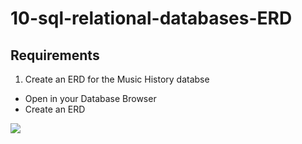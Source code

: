# 10-sql-relational-databases-ERD

## Requirements
1. Create an ERD for the Music History databse
  * Open in your Database Browser
  * Create an ERD

<img src="music_history_ERD.png">
